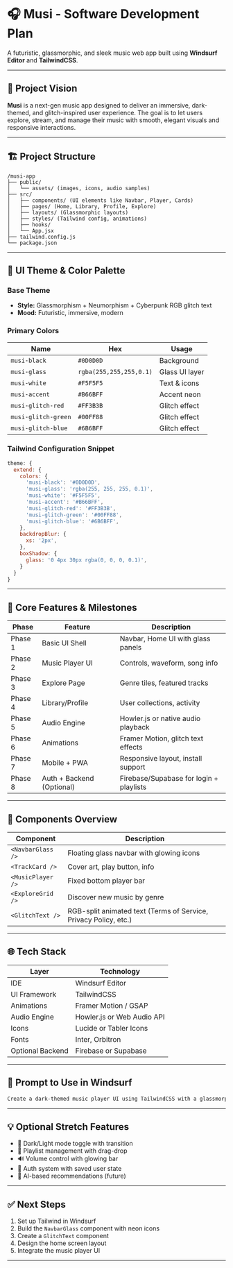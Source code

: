 # 🎧 Musi - Software Development Plan

A futuristic, glassmorphic, and sleek music web app built using **Windsurf Editor** and **TailwindCSS**.

---

## 📌 Project Vision

**Musi** is a next-gen music app designed to deliver an immersive, dark-themed, and glitch-inspired user experience. The goal is to let users explore, stream, and manage their music with smooth, elegant visuals and responsive interactions.

---

## 🏗️ Project Structure

```
/musi-app
├── public/
│   └── assets/ (images, icons, audio samples)
├── src/
│   ├── components/ (UI elements like Navbar, Player, Cards)
│   ├── pages/ (Home, Library, Profile, Explore)
│   ├── layouts/ (Glassmorphic layouts)
│   ├── styles/ (Tailwind config, animations)
│   ├── hooks/
│   └── App.jsx
├── tailwind.config.js
└── package.json
```

---

## 🎨 UI Theme & Color Palette

### Base Theme
- **Style:** Glassmorphism + Neumorphism + Cyberpunk RGB glitch text
- **Mood:** Futuristic, immersive, modern

### Primary Colors

| Name | Hex | Usage |
|------|-----|-------|
| `musi-black` | `#0D0D0D` | Background |
| `musi-glass` | `rgba(255,255,255,0.1)` | Glass UI layer |
| `musi-white` | `#F5F5F5` | Text & icons |
| `musi-accent` | `#B66BFF` | Accent neon |
| `musi-glitch-red` | `#FF3B3B` | Glitch effect |
| `musi-glitch-green` | `#00FF88` | Glitch effect |
| `musi-glitch-blue` | `#6B6BFF` | Glitch effect |

### Tailwind Configuration Snippet

```js
theme: {
  extend: {
    colors: {
      'musi-black': '#0D0D0D',
      'musi-glass': 'rgba(255, 255, 255, 0.1)',
      'musi-white': '#F5F5F5',
      'musi-accent': '#B66BFF',
      'musi-glitch-red': '#FF3B3B',
      'musi-glitch-green': '#00FF88',
      'musi-glitch-blue': '#6B6BFF',
    },
    backdropBlur: {
      xs: '2px',
    },
    boxShadow: {
      glass: '0 4px 30px rgba(0, 0, 0, 0.1)',
    }
  }
}
```

---

## 🧱 Core Features & Milestones

| Phase | Feature | Description |
|-------|---------|-------------|
| Phase 1 | Basic UI Shell | Navbar, Home UI with glass panels |
| Phase 2 | Music Player UI | Controls, waveform, song info |
| Phase 3 | Explore Page | Genre tiles, featured tracks |
| Phase 4 | Library/Profile | User collections, activity |
| Phase 5 | Audio Engine | Howler.js or native audio playback |
| Phase 6 | Animations | Framer Motion, glitch text effects |
| Phase 7 | Mobile + PWA | Responsive layout, install support |
| Phase 8 | Auth + Backend (Optional) | Firebase/Supabase for login + playlists |

---

## 🧩 Components Overview

| Component | Description |
|----------|-------------|
| `<NavbarGlass />` | Floating glass navbar with glowing icons |
| `<TrackCard />` | Cover art, play button, info |
| `<MusicPlayer />` | Fixed bottom player bar |
| `<ExploreGrid />` | Discover new music by genre |
| `<GlitchText />` | RGB-split animated text (Terms of Service, Privacy Policy, etc.) |

---

## 🌐 Tech Stack

| Layer | Technology |
|-------|------------|
| IDE | Windsurf Editor |
| UI Framework | TailwindCSS |
| Animations | Framer Motion / GSAP |
| Audio Engine | Howler.js or Web Audio API |
| Icons | Lucide or Tabler Icons |
| Fonts | Inter, Orbitron |
| Optional Backend | Firebase or Supabase |

---

## 📲 Prompt to Use in Windsurf

```txt
Create a dark-themed music player UI using TailwindCSS with a glassmorphic bottom navbar. Include four icons: Home, Explore, Stats, and Profile with neon glowing effects. The background should be pure black with a frosted blur navbar and glitch text like "Terms of Service".
```

---

## 💡 Optional Stretch Features

- 🌌 Dark/Light mode toggle with transition
- 💽 Playlist management with drag-drop
- 🔊 Volume control with glowing bar
- 🔐 Auth system with saved user state
- 🤖 AI-based recommendations (future)

---

## ✅ Next Steps

1. Set up Tailwind in Windsurf
2. Build the `NavbarGlass` component with neon icons
3. Create a `GlitchText` component
4. Design the home screen layout
5. Integrate the music player UI

---